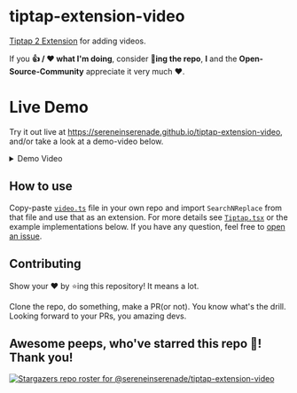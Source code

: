 # tiptap-extension-video

[Tiptap 2 Extension](https://tiptap.dev) for adding videos.

If you **👍 / ❤️ what I'm doing**, consider **🌟ing the repo**, **I** and the **Open-Source-Community** appreciate it very much ❤️.

# Live Demo

Try it out live at https://sereneinserenade.github.io/tiptap-extension-video, and/or take a look at a demo-video below.

<details>
  <summary> Demo Video </summary>
  
  https://user-images.githubusercontent.com/45892659/168123851-5fb7a3c3-d83f-4659-845f-3f96d4a2236c.mov
</details>

## How to use

Copy-paste [`video.ts`](src/extensions/video.ts) file in your own repo and import `SearchNReplace` from that file and use that as an extension. For more details see [`Tiptap.tsx`](src/components/Tiptap.tsx) or the example implementations below. If you have any question, feel free to [open an issue](https://github.com/sereneinserenade/tiptap-extension-video/issues).

## Contributing

Show your ❤️ by ⭐️ing this repository! It means a lot.

Clone the repo, do something, make a PR(or not). You know what's the drill. Looking forward to your PRs, you amazing devs.

## Awesome peeps, who've starred this repo 🚀! Thank you!
[![Stargazers repo roster for @sereneinserenade/tiptap-extension-video](https://reporoster.com/stars/dark/sereneinserenade/tiptap-extension-video)](https://github.com/sereneinserenade/tiptap-extension-video/stargazers)


<!-- https://user-images.githubusercontent.com/45892659/168123677-ac153eb0-cc06-4eb4-b1f4-023100b0e4d3.mp4 -->
